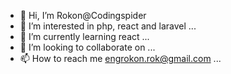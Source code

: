 - 👋 Hi, I’m Rokon@Codingspider
- 👀 I’m interested in php, react and laravel ...
- 🌱 I’m currently learning react ...
- 💞️ I’m looking to collaborate on ...
- 📫 How to reach me engrokon.rok@gmail.com ...



